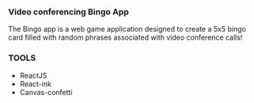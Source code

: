 ###  Video conferencing Bingo App
The Bingo app is a web game application designed to create a 5x5 bingo card filled with random phrases associated with video conference calls!

### TOOLS

- ReactJS
- React-ink
- Canvas-confetti
